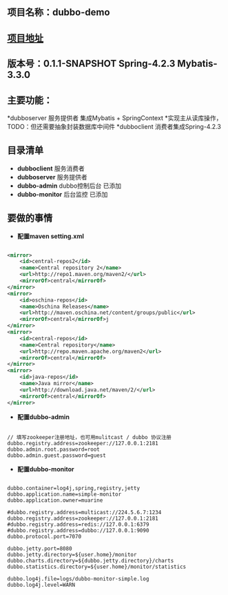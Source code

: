 ## 项目名称：dubbo-demo
## [项目地址](http://www.muarine.com)
## 版本号：0.1.1-SNAPSHOT Spring-4.2.3	Mybatis-3.3.0
## 主要功能：
*dubboserver 服务提供者 集成Mybatis + SpringContext 
*实现主从读库操作，TODO：但还需要抽象封装数据库中间件
*dubboclient 消费者集成Spring-4.2.3 
	
## 目录清单
* **dubboclient** 服务消费者
* **dubboserver** 服务提供者
* **dubbo-admin** dubbo控制后台 已添加
* **dubbo-monitor** 后台监控 已添加

## 要做的事情
* **配置maven setting.xml**

```xml

<mirror>
	<id>central-repos2</id>
	<name>Central repository 2</name>
	<url>http://repo1.maven.org/maven2/</url>
	<mirrorOf>central</mirrorOf>
</mirror>
<mirror>
    <id>oschina-repos</id>
    <name>Oschina Releases</name>
    <url>http://maven.oschina.net/content/groups/public</url>
	<mirrorOf>central</mirrorOf>j
</mirror>
<mirror>
	<id>central-repos</id>
	<name>Central repository</name>
	<url>http://repo.maven.apache.org/maven2</url>
	<mirrorOf>central</mirrorOf>
</mirror>
<mirror>
    <id>java-repos</id>
    <name>Java mirror</name>
    <url>http://download.java.net/maven/2/</url>
	<mirrorOf>central</mirrorOf>
</mirror>

```
* **配置dubbo-admin**

```properties

// 填写zookeeper注册地址，也可用mulitcast / dubbo 协议注册
dubbo.registry.address=zookeeper://127.0.0.1:2181
dubbo.admin.root.password=root
dubbo.admin.guest.password=guest

```

* **配置dubbo-monitor**

```properties

dubbo.container=log4j,spring,registry,jetty
dubbo.application.name=simple-monitor
dubbo.application.owner=muarine

#dubbo.registry.address=multicast://224.5.6.7:1234
dubbo.registry.address=zookeeper://127.0.0.1:2181
#dubbo.registry.address=redis://127.0.0.1:6379
#dubbo.registry.address=dubbo://127.0.0.1:9090
dubbo.protocol.port=7070

dubbo.jetty.port=8080
dubbo.jetty.directory=${user.home}/monitor
dubbo.charts.directory=${dubbo.jetty.directory}/charts
dubbo.statistics.directory=${user.home}/monitor/statistics

dubbo.log4j.file=logs/dubbo-monitor-simple.log
dubbo.log4j.level=WARN

```


